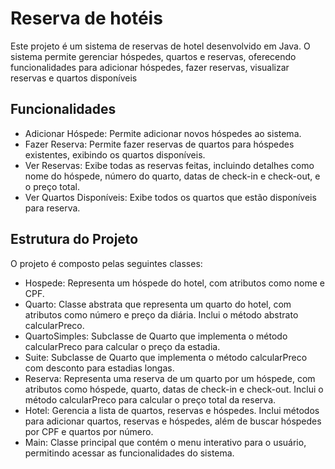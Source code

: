 # Reserva de hotéis

Este projeto é um sistema de reservas de hotel desenvolvido em Java. O sistema permite gerenciar hóspedes, quartos e reservas, oferecendo funcionalidades para adicionar hóspedes, fazer reservas, visualizar reservas e quartos disponíveis

## Funcionalidades

* Adicionar Hóspede: Permite adicionar novos hóspedes ao sistema.
* Fazer Reserva: Permite fazer reservas de quartos para hóspedes existentes, exibindo os quartos disponíveis.
* Ver Reservas: Exibe todas as reservas feitas, incluindo detalhes como nome do hóspede, número do quarto, datas de check-in e check-out, e o preço total.
* Ver Quartos Disponíveis: Exibe todos os quartos que estão disponíveis para reserva.

## Estrutura do Projeto
O projeto é composto pelas seguintes classes:

* Hospede: Representa um hóspede do hotel, com atributos como nome e CPF.
* Quarto: Classe abstrata que representa um quarto do hotel, com atributos como número e preço da diária. Inclui o método abstrato calcularPreco.
* QuartoSimples: Subclasse de Quarto que implementa o método calcularPreco para calcular o preço da estadia.
* Suite: Subclasse de Quarto que implementa o método calcularPreco com desconto para estadias longas.
* Reserva: Representa uma reserva de um quarto por um hóspede, com atributos como hóspede, quarto, datas de check-in e check-out. Inclui o método calcularPreco para calcular o preço total da reserva.
* Hotel: Gerencia a lista de quartos, reservas e hóspedes. Inclui métodos para adicionar quartos, reservas e hóspedes, além de buscar hóspedes por CPF e quartos por número.
* Main: Classe principal que contém o menu interativo para o usuário, permitindo acessar as funcionalidades do sistema.